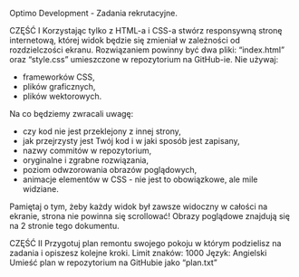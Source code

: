 Optimo Development - Zadania rekrutacyjne. 

CZĘŚĆ I
Korzystając tylko z HTML-a i CSS-a stwórz responsywną stronę internetową, której widok
będzie się zmieniał w zależności od rozdzielczości ekranu. Rozwiązaniem powinny być dwa
pliki: “index.html” oraz “style.css” umieszczone w repozytorium na GitHub-ie.
Nie używaj:
- frameworków CSS,
- plików graficznych,
- plików wektorowych.

Na co będziemy zwracali uwagę:
- czy kod nie jest przeklejony z innej strony,
- jak przejrzysty jest Twój kod i w jaki sposób jest zapisany,
- nazwy commitów w repozytorium,
- oryginalne i zgrabne rozwiązania,
- poziom odwzorowania obrazów poglądowych,
- animacje elementów w CSS - nie jest to obowiązkowe, ale mile widziane.

Pamiętaj o tym, żeby każdy widok był zawsze widoczny w całości na ekranie, strona nie
powinna się scrollować!
Obrazy poglądowe znajdują się na 2 stronie tego dokumentu.

CZĘŚĆ II
Przygotuj plan remontu swojego pokoju w którym podzielisz na zadania i opiszesz kolejne kroki.
Limit znaków: 1000
Język: Angielski
Umieść plan w repozytorium na GitHubie jako “plan.txt”
